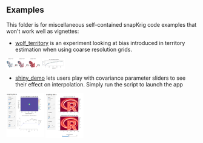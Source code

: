 
## Examples

This folder is for miscellaneous self-contained snapKrig code examples that won't work well as vignettes:

* [wolf_territory](https://github.com/deankoch/snapKrig/tree/master/examples/wolf_territory) is an experiment looking at bias introduced in territory estimation when using coarse resolution grids.

<img align="top" src="wolf_territory/wolf_territory.png" width="90" />
<img align="top" src="wolf_territory/bias_chart.png" width="60" />


* [shiny_demo](https://github.com/deankoch/snapKrig/tree/master/examples/shiny_demo) lets users play with covariance parameter sliders to see their effect on interpolation. Simply run the script to launch the app

<p float="middle">
  <img align="top" src="shiny_demo/screen_cov.png" width="100" />
  <img align="top" src="shiny_demo/screen_krig.png" width="100" />
</p>




